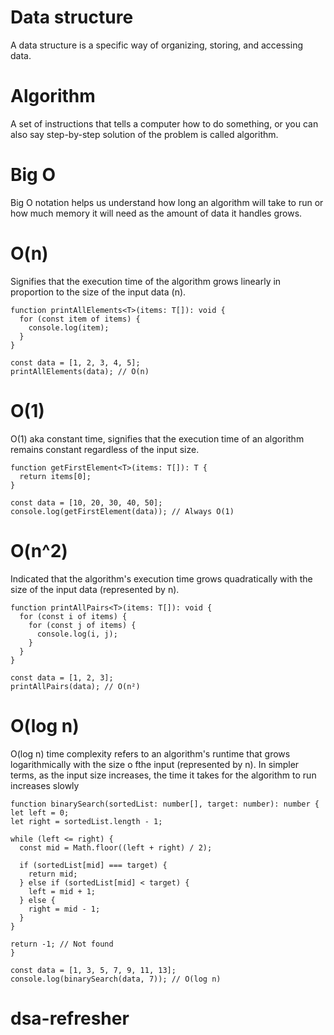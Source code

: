 # Data structure

A data structure is a specific way of organizing, storing, and accessing data.

# Algorithm

A set of instructions that tells a computer how to do something, or you can also say step-by-step solution of the problem is called algorithm.

# Big O

Big O notation helps us understand how long an algorithm will take to run or how much memory it will need as the amount of data it handles grows.

# O(n)

Signifies that the execution time of the algorithm grows linearly in proportion to the size of the input data (n).

```
function printAllElements<T>(items: T[]): void {
  for (const item of items) {
    console.log(item);
  }
}

const data = [1, 2, 3, 4, 5];
printAllElements(data); // O(n)
```

# O(1)

O(1) aka constant time, signifies that the execution time of an algorithm remains constant regardless of the input size.

```
function getFirstElement<T>(items: T[]): T {
  return items[0];
}

const data = [10, 20, 30, 40, 50];
console.log(getFirstElement(data)); // Always O(1)
```

# O(n^2)

Indicated that the algorithm's execution time grows quadratically with the size of the input data (represented by n).

```
function printAllPairs<T>(items: T[]): void {
  for (const i of items) {
    for (const j of items) {
      console.log(i, j);
    }
  }
}

const data = [1, 2, 3];
printAllPairs(data); // O(n²)
```

# O(log n)

O(log n) time complexity refers to an algorithm's runtime that grows logarithmically with the size o fthe input (represented by n). In simpler terms, as the input size increases, the time it takes for the algorithm to run increases slowly

```
function binarySearch(sortedList: number[], target: number): number {
let left = 0;
let right = sortedList.length - 1;

while (left <= right) {
  const mid = Math.floor((left + right) / 2);

  if (sortedList[mid] === target) {
    return mid;
  } else if (sortedList[mid] < target) {
    left = mid + 1;
  } else {
    right = mid - 1;
  }
}

return -1; // Not found
}

const data = [1, 3, 5, 7, 9, 11, 13];
console.log(binarySearch(data, 7)); // O(log n)
```
# dsa-refresher
